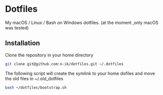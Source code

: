 #  Dotfiles
My macOS / Linux / Bash on Windows dotfiles. 
(at the moment ,only macOS was tested)

## Installation
Clone the repository in your home directory

```bash
git clone git@github.com:n-ik/dotfiles.git ~/.dotfiles
```

The following script will create the symlink to your home dofiles and move the old files in ~/.old_dotfiles

```bash
bash ~/dotfiles/bootstrap.sh
```
